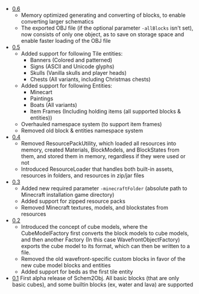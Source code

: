 - [0.6](https://github.com/DavixDevelop/schem2obj/releases/tag/v0.6-alpha)
  - Memory optimized generating and converting of blocks, to enable converting larger schematics
  - The exported OBJ file (if the optional parameter `-allBlocks` isn't set), now consists of only one object, 
    as to save on storage space and enable faster loading of the OBJ file
- [0.5](https://github.com/DavixDevelop/schem2obj/releases/tag/v0.5-alpha)
  - Added support for following Tile entities: 
      - Banners (Colored and patterned)
      - Signs (ASCII and Unicode glyphs)
      - Skulls (Vanilla skulls and player heads)
      - Chests (All variants, including Christmas chests)
  - Added support for following Entities:
      - Minecart
      - Paintings
      - Boats (All variants)
      - Item Frames (Including holding items (all supported blocks & entities))
  - Overhauled namespace system (to support item frames)
  - Removed old block & entities namespace system
- [0.4](https://github.com/DavixDevelop/schem2obj/releases/tag/v0.4-alpha)
  - Removed ResourcePackUtility, which loaded all resources into memory, created Materials, BlockModels, and BlockStates from them, and stored them in memory, regardless if they were used or not
  - Introduced ResourceLoader that handles both built-in assets, resources in folders, and resources in zip/jar files
- [0.3](https://github.com/DavixDevelop/schem2obj/releases/tag/v0.3-alpha)
    - Added new required parameter `-minecraftFolder` (absolute path to Minecraft installation game directory)
    - Added support for zipped resource packs
    - Removed Minecraft textures, models, and blockstates from resources
- [0.2](https://github.com/DavixDevelop/schem2obj/releases/tag/v0.2-alpha)
    - Introduced the concept of cube models, where the CubeModelFactory first converts the block models to cube models, and then another Factory (In this case WavefrontObjectFactory) exports the cube model to its format, which can then be written to a file.
    - Removed the old wavefront-specific custom blocks in favor of the new cube model blocks and entities
    - Added support for beds as the first tile entity
- [0.1](https://github.com/DavixDevelop/schem2obj/releases/tag/v0.1-alpha) First alpha release of Schem2Obj. All basic blocks (that are only basic cubes), and some builtin blocks (ex, water and lava) are supported